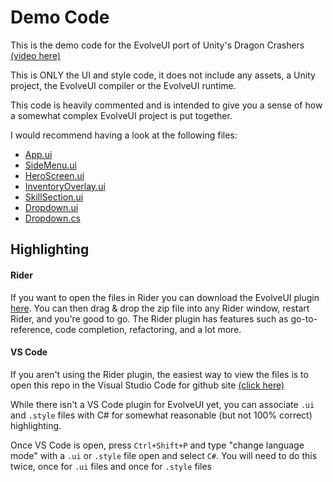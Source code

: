 # Demo Code 

This is the demo code for the EvolveUI port of Unity's Dragon Crashers [(video here)](https://www.youtube.com/watch?v=LsttlNW7HlQ)

This is ONLY the UI and style code, it does not include any assets, a Unity project, the EvolveUI compiler or the EvolveUI runtime. 

This code is heavily commented and is intended to give you a sense of how a somewhat complex EvolveUI project is put together. 

I would recommend having a look at the following files:

- [App.ui](https://github1s.com/EvolveGameTools/DragonCrashersDemoCode/blob/master/UI/App.ui)
- [SideMenu.ui](https://github1s.com/EvolveGameTools/DragonCrashersDemoCode/blob/master/UI/SideMenu/SideMenu.ui)
- [HeroScreen.ui](https://github1s.com/EvolveGameTools/DragonCrashersDemoCode/blob/master/UI/Screens/Heroes/HeroScreen.ui)
- [InventoryOverlay.ui](https://github1s.com/EvolveGameTools/DragonCrashersDemoCode/blob/master/UI/Overlay/InventoryOverlay.ui)
- [SkillSection.ui](https://github1s.com/EvolveGameTools/DragonCrashersDemoCode/blob/master/UI/Screens/Heroes/SkillSection.ui)
- [Dropdown.ui](https://github1s.com/EvolveGameTools/DragonCrashersDemoCode/blob/master/UI/Primitives/Dropdown/Dropdown.ui)
- [Dropdown.cs](https://github1s.com/EvolveGameTools/DragonCrashersDemoCode/blob/master/UI/App.ui)

## Highlighting

#### Rider
If you want to open the files in Rider you can download the EvolveUI plugin [here](https://drive.google.com/uc?id=1HeBR_udYp4gYaLhWQtUAavpJ4-CNEomQ&export=download). You can then drag & drop the zip file into any Rider window, restart Rider, and you're good to go. 
The Rider plugin has features such as go-to-reference, code completion, refactoring, and a lot more. 

#### VS Code
If you aren't using the Rider plugin, the easiest way to view the files is to open this repo in the Visual Studio Code for github site [(click here)](https://github1s.com/EvolveGameTools/DragonCrashersDemoCode/blob/master/UI/App.ui)

While there isn't a VS Code plugin for EvolveUI yet, you can associate `.ui` and `.style` files with C# for somewhat reasonable (but not 100% correct) highlighting. 

Once VS Code is open, press `Ctrl+Shift+P` and type "change language mode" with a `.ui` or `.style` file open and select `C#`. You will need to do this twice, once for `.ui` files and once for `.style` files
